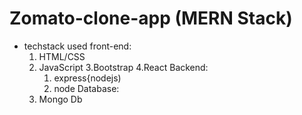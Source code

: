 # Zomato-clone-app (MERN Stack)
- techstack used 
    front-end:
  1. HTML/CSS
  2. JavaScript
  3.Bootstrap
  4.React
    Backend:
     1. express{nodejs)
     2. node
    Database:
    1. Mongo Db
    
    
